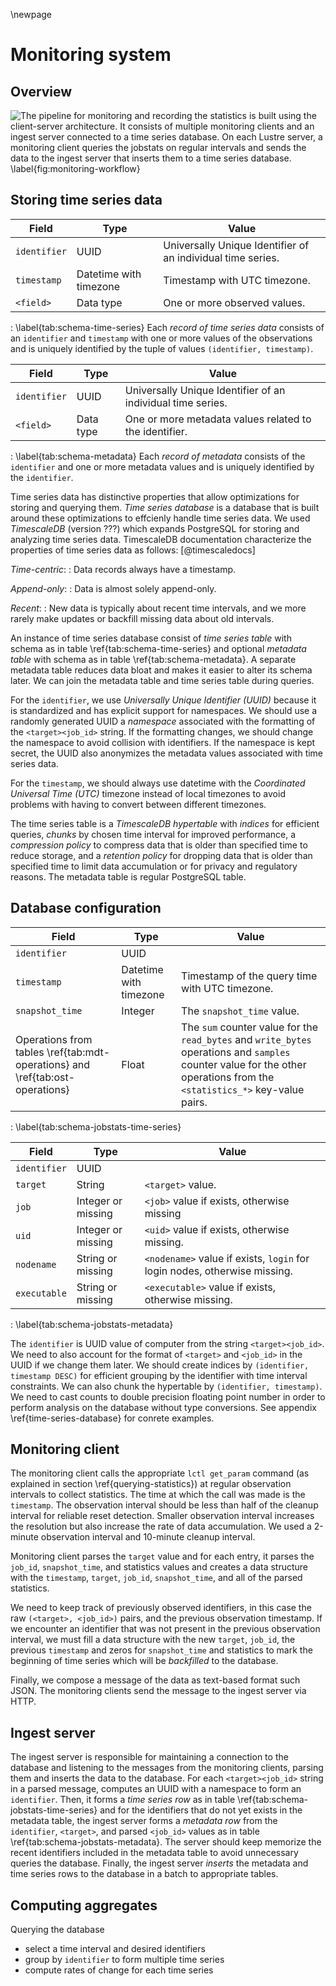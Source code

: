 \newpage

# Monitoring system
## Overview
![
The pipeline for monitoring and recording the statistics is built using the client-server architecture.
It consists of multiple monitoring clients and an ingest server connected to a time series database.
On each Lustre server, a monitoring client queries the jobstats on regular intervals and sends the data to the ingest server that inserts them to a time series database.
\label{fig:monitoring-workflow}
](figures/lustre-monitor.drawio.svg)


## Storing time series data
Field | Type | Value
---|----|----------
`identifier` | UUID | Universally Unique Identifier of an individual time series.
`timestamp` | Datetime with timezone | Timestamp with UTC timezone.
`<field>` | Data type | One or more observed values.

: \label{tab:schema-time-series}
  Each *record of time series data* consists of an `identifier` and `timestamp` with one or more values of the observations and is uniquely identified by the tuple of values `(identifier, timestamp)`.


Field | Type | Value
---|----|----------
`identifier` | UUID | Universally Unique Identifier of an individual time series.
`<field>` | Data type | One or more metadata values related to the identifier.

: \label{tab:schema-metadata}
  Each *record of metadata* consists of the `identifier` and one or more metadata values and is uniquely identified by the `identifier`.


Time series data has distinctive properties that allow optimizations for storing and querying them.
*Time series database* is a database that is built around these optimizations to effcienly handle time series data.
We used *TimescaleDB* (version ???) which expands PostgreSQL for storing and analyzing time series data.
TimescaleDB documentation characterize the properties of time series data as follows:
[@timescaledocs]

*Time-centric*:
: Data records always have a timestamp.

*Append-only*:
: Data is almost solely append-only.

*Recent*:
: New data is typically about recent time intervals, and we more rarely make updates or backfill missing data about old intervals.

An instance of time series database consist of *time series table* with schema as in table \ref{tab:schema-time-series} and optional *metadata table* with schema as in table \ref{tab:schema-metadata}.
A separate metadata table reduces data bloat and makes it easier to alter its schema later.
We can join the metadata table and time series table during queries.

For the `identifier`, we use *Universally Unique Identifier (UUID)* because it is standardized and has explicit support for namespaces.
We should use a randomly generated UUID a *namespace* associated with the formatting of the `<target><job_id>` string.
If the formatting changes, we should change the namespace to avoid collision with identifiers.
If the namespace is kept secret, the UUID also anonymizes the metadata values associated with time series data.

For the `timestamp`, we should always use datetime with the *Coordinated Universal Time (UTC)* timezone instead of local timezones to avoid problems with having to convert between different timezones.

The time series table is a *TimescaleDB hypertable* with *indices* for efficient queries, *chunks* by chosen time interval for improved performance, a *compression policy* to compress data that is older than specified time to reduce storage, and a *retention policy* for dropping data that is older than specified time to limit data accumulation or for privacy and regulatory reasons.
The metadata table is regular PostgreSQL table.


## Database configuration
Field | Type | Value
---|---|----------
`identifier` | UUID |
`timestamp` | Datetime with timezone | Timestamp of the query time with UTC timezone.
`snapshot_time` | Integer | The `snapshot_time` value.
Operations from tables \ref{tab:mdt-operations} and \ref{tab:ost-operations} | Float | The `sum` counter value for the `read_bytes` and `write_bytes` operations and `samples` counter value for the other operations from the `<statistics_*>` key-value pairs.

: \label{tab:schema-jobstats-time-series}


Field | Type | Value
---|---|----------
`identifier` | UUID |
`target` | String | `<target>` value.
`job` | Integer or missing | `<job>` value if exists, otherwise missing
`uid` | Integer or missing | `<uid>` value if exists, otherwise missing.
`nodename` | String or missing | `<nodename>` value if exists, `login` for login nodes, otherwise missing.
`executable` | String or missing | `<executable>` value if exists, otherwise missing.

: \label{tab:schema-jobstats-metadata}


The `identifier` is UUID value of computer from the string `<target><job_id>`.
We need to also account for the format of `<target>` and `<job_id>` in the UUID if we change them later.
We should create indices by `(identifier, timestamp DESC)` for efficient grouping by the identifier with time interval constraints.
We can also chunk the hypertable by `(identifier, timestamp)`.
We need to cast counts to double precision floating point number in order to perform analysis on the database without type conversions.
See appendix \ref{time-series-database} for conrete examples.


## Monitoring client
The monitoring client calls the appropriate `lctl get_param` command (as explained in section \ref{querying-statistics}) at regular observation intervals to collect statistics.
The time at which the call was made is the `timestamp`.
The observation interval should be less than half of the cleanup interval for reliable reset detection.
Smaller observation interval increases the resolution but also increase the rate of data accumulation.
We used a 2-minute observation interval and 10-minute cleanup interval.

Monitoring client parses the `target` value and for each entry, it parses the `job_id`, `snapshot_time`, and statistics values and creates a data structure with the `timestamp`, `target`, `job_id`, `snapshot_time`, and all of the parsed statistics.

We need to keep track of previously observed identifiers, in this case the raw `(<target>, <job_id>)` pairs, and the previous observation timestamp.
If we encounter an identifier that was not present in the previous observation interval, we must fill a data structure with the new `target`, `job_id`, the previous `timestamp` and zeros for `snapshot_time` and statistics to mark the beginning of time series which will be *backfilled* to the database.

Finally, we compose a message of the data as text-based format such JSON.
The monitoring clients send the message to the ingest server via HTTP.


## Ingest server
The ingest server is responsible for maintaining a connection to the database and listening to the messages from the monitoring clients, parsing them and inserts the data to the database.
For each `<target><job_id>` string in a parsed message, computes an UUID with a namespace to form an `identifier`.
Then, it forms a *time series row* as in table \ref{tab:schema-jobstats-time-series} and for the identifiers that do not yet exists in the metadata table, the ingest server forms a *metadata row* from the `identifier`, `<target>`, and parsed `<job_id>` values as in table \ref{tab:schema-jobstats-metadata}.
The server should keep memorize the recent identifiers included in the metadata table to avoid unnecessary queries the database.
Finally, the ingest server *inserts* the metadata and time series rows to the database in a batch to appropriate tables.


## Computing aggregates
Querying the database

* select a time interval and desired identifiers
* group by `identifier` to form multiple time series
* compute rates of change for each time series

